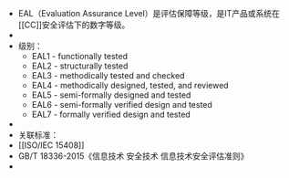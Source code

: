- EAL（Evaluation Assurance Level）是评估保障等级，是IT产品或系统在[[CC]]安全评估下的数字等级。
-
- 级别：
	- EAL1 - functionally tested
	- EAL2 - structurally tested
	- EAL3 - methodically tested and checked
	- EAL4 - methodically designed, tested, and reviewed
	- EAL5 - semi-formally designed and tested
	- EAL6 - semi-formally verified design and tested
	- EAL7 - formally verified design and tested
-
- 关联标准：
- [[ISO/IEC 15408]]
- GB/T 18336-2015《信息技术 安全技术 信息技术安全评估准则》
-